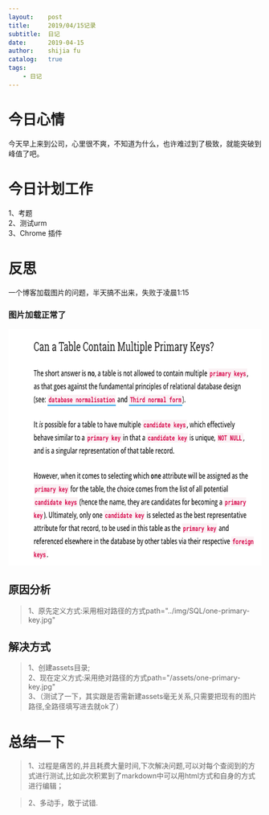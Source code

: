 ```yaml
---
layout:    post
title:     2019/04/15记录
subtitle:  日记
date:      2019-04-15
author:    shijia fu
catalog:   true
tags:
    - 日记
---
```


# 今日心情    
今天早上来到公司，心里很不爽，不知道为什么，也许难过到了极致，就能突破到峰值了吧。   
# 今日计划工作    
1、考题   
2、测试urm   
3、Chrome 插件      

# 反思   
一个博客加载图片的问题，半天搞不出来，失败于凌晨1:15   

### 图片加载正常了    
<img src="/assets/one-primary-key.jpg"
alt="errorpng"
style="width:726px;height:470px;" />    

## 原因分析  
> 1、原先定义方式:采用相对路径的方式path="../img/SQL/one-primary-key.jpg"   

## 解决方式   
> 1、创建assets目录;   
> 2、现在定义方式:采用绝对路径的方式path="/assets/one-primary-key.jpg"   
> 3、（测试了一下，其实跟是否需新建assets毫无关系,只需要把现有的图片路径,全路径填写进去就ok了）

# 总结一下  
> 1、过程是痛苦的,并且耗费大量时间,下次解决问题,可以对每个查阅到的方式进行测试,比如此次积累到了markdown中可以用html方式和自身的方式进行编辑；

> 2、多动手，敢于试错.
